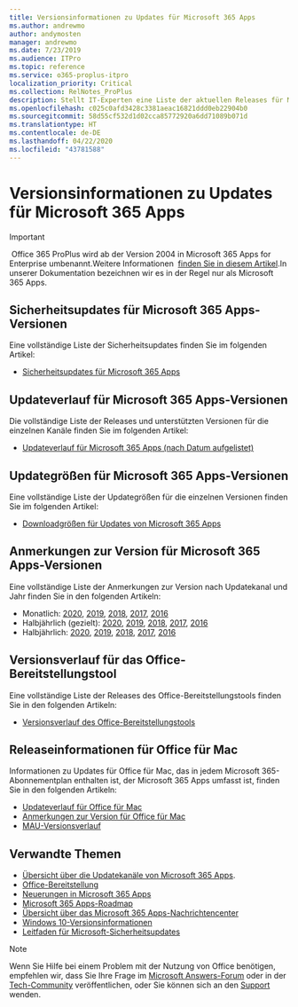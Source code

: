 ```yaml
---
title: Versionsinformationen zu Updates für Microsoft 365 Apps
ms.author: andrewmo
author: andymosten
manager: andrewmo
ms.date: 7/23/2019
ms.audience: ITPro
ms.topic: reference
ms.service: o365-proplus-itpro
localization_priority: Critical
ms.collection: RelNotes_ProPlus
description: Stellt IT-Experten eine Liste der aktuellen Releases für Microsoft 365 Apps für jeden Updatekanal sowie Links zu Anmerkungen zur Version und zum Updateverlauf zur Verfügung.
ms.openlocfilehash: c025c0afd3428c3381aeac16821ddd0eb22904b0
ms.sourcegitcommit: 58d55cf532d1d02cca85772920a6dd71089b071d
ms.translationtype: HT
ms.contentlocale: de-DE
ms.lasthandoff: 04/22/2020
ms.locfileid: "43781588"
---
```

# <a name="release-information-for-updates-to-microsoft-365-apps"></a>Versionsinformationen zu Updates für Microsoft 365 Apps


> [!IMPORTANT]
> Office 365 ProPlus wird ab der Version 2004 in Microsoft 365 Apps for Enterprise umbenannt.Weitere Informationen  [finden Sie in diesem Artikel](https://go.microsoft.com/fwlink/p/?linkid=2123420).In unserer Dokumentation bezeichnen wir es in der Regel nur als Microsoft 365 Apps.


## <a name="security-updates-for-microsoft-365-apps-releases"></a>Sicherheitsupdates für Microsoft 365 Apps-Versionen

Eine vollständige Liste der Sicherheitsupdates finden Sie im folgenden Artikel:
 - [Sicherheitsupdates für Microsoft 365 Apps](office365-proplus-security-updates.md)


## <a name="update-history-for-microsoft-365-apps-releases"></a>Updateverlauf für Microsoft 365 Apps-Versionen

Die vollständige Liste der Releases und unterstützten Versionen für die einzelnen Kanäle finden Sie im folgenden Artikel:
 - [Updateverlauf für Microsoft 365 Apps (nach Datum aufgelistet)](update-history-office365-proplus-by-date.md)


 ## <a name="update-sizes-for-microsoft-365-apps-releases"></a>Updategrößen für Microsoft 365 Apps-Versionen

Eine vollständige Liste der Updategrößen für die einzelnen Versionen finden Sie im folgenden Artikel:
 - [Downloadgrößen für Updates von Microsoft 365 Apps](download-sizes-office365-proplus-updates.md)

## <a name="release-notes-for-microsoft-365-apps-releases"></a>Anmerkungen zur Version für Microsoft 365 Apps-Versionen

Eine vollständige Liste der Anmerkungen zur Version nach Updatekanal und Jahr finden Sie in den folgenden Artikeln:
 - Monatlich: [2020](monthly-channel-2020.md), [2019](monthly-channel-2019.md), [2018](monthly-channel-2018.md), [2017](monthly-channel-2017.md), [2016](monthly-channel-2016.md)
 - Halbjährlich (gezielt): [2020](semi-annual-channel-targeted-2020.md), [2019](semi-annual-channel-targeted-2019.md), [2018](semi-annual-channel-targeted-2018.md), [2017](semi-annual-channel-targeted-2017.md), [2016](semi-annual-channel-targeted-2016.md)
 - Halbjährlich: [2020](semi-annual-channel-2020.md), [2019](semi-annual-channel-2019.md), [2018](semi-annual-channel-2018.md), [2017](semi-annual-channel-2017.md), [2016](semi-annual-channel-2016.md)

 ## <a name="release-history-for-office-deployment-tool"></a>Versionsverlauf für das Office-Bereitstellungstool
 Eine vollständige Liste der Releases des Office-Bereitstellungstools finden Sie in den folgenden Artikeln:
 - [Versionsverlauf des Office-Bereitstellungstools](ODT-release-history.md)

## <a name="office-for-mac-release-information"></a>Releaseinformationen für Office für Mac

Informationen zu Updates für Office für Mac, das in jedem Microsoft 365-Abonnementplan enthalten ist, der Microsoft 365 Apps umfasst ist, finden Sie in den folgenden Artikeln:
 - [Updateverlauf für Office für Mac](update-history-office-for-mac.md)
 - [Anmerkungen zur Version für Office für Mac](release-notes-office-for-mac.md)
 - [MAU-Versionsverlauf](release-history-microsoft-autoupdate.md)


## <a name="related-topics"></a>Verwandte Themen

- [Übersicht über die Updatekanäle von Microsoft 365 Apps](https://docs.microsoft.com/deployoffice/overview-of-update-channels-for-office-365-proplus).
- [Office-Bereitstellung](https://docs.microsoft.com/deployoffice/)
- [Neuerungen in Microsoft 365 Apps](https://support.office.com/article/95c8d81d-08ba-42c1-914f-bca4603e1426)
- [Microsoft 365 Apps-Roadmap](https://products.office.com/business/office-365-roadmap)
- [Übersicht über das Microsoft 365 Apps-Nachrichtencenter](https://support.office.com/article/38fb3333-bfcc-4340-a37b-deda509c2093)
- [Windows 10-Versionsinformationen](https://www.microsoft.com/itpro/windows-10/release-information)
- [Leitfaden für Microsoft-Sicherheitsupdates](https://portal.msrc.microsoft.com/)

> [!NOTE]
> Wenn Sie Hilfe bei einem Problem mit der Nutzung von Office benötigen, empfehlen wir, dass Sie Ihre Frage im [Microsoft Answers-Forum](https://answers.microsoft.com/) oder in der [Tech-Community](https://techcommunity.microsoft.com/) veröffentlichen, oder Sie können sich an den [Support](https://support.microsoft.com/contactus) wenden.
